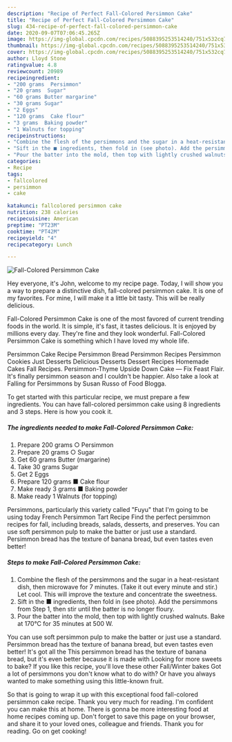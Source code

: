 ```yaml
---
description: "Recipe of Perfect Fall-Colored Persimmon Cake"
title: "Recipe of Perfect Fall-Colored Persimmon Cake"
slug: 434-recipe-of-perfect-fall-colored-persimmon-cake
date: 2020-09-07T07:06:45.265Z
image: https://img-global.cpcdn.com/recipes/5088395253514240/751x532cq70/fall-colored-persimmon-cake-recipe-main-photo.jpg
thumbnail: https://img-global.cpcdn.com/recipes/5088395253514240/751x532cq70/fall-colored-persimmon-cake-recipe-main-photo.jpg
cover: https://img-global.cpcdn.com/recipes/5088395253514240/751x532cq70/fall-colored-persimmon-cake-recipe-main-photo.jpg
author: Lloyd Stone
ratingvalue: 4.8
reviewcount: 20989
recipeingredient:
- "200 grams  Persimmon"
- "20 grams  Sugar"
- "60 grams Butter margarine"
- "30 grams Sugar"
- "2 Eggs"
- "120 grams  Cake flour"
- "3 grams  Baking powder"
- "1 Walnuts for topping"
recipeinstructions:
- "Combine the flesh of the persimmons and the sugar in a heat-resistant dish, then microwave for 7 minutes. (Take it out every minute and stir.) Let cool. This will improve the texture and concentrate the sweetness."
- "Sift in the ■ ingredients, then fold in (see photo). Add the persimmons from Step 1, then stir until the batter is no longer floury."
- "Pour the batter into the mold, then top with lightly crushed walnuts. Bake at 170°C for 35 minutes at 500 W."
categories:
- Recipe
tags:
- fallcolored
- persimmon
- cake

katakunci: fallcolored persimmon cake 
nutrition: 238 calories
recipecuisine: American
preptime: "PT23M"
cooktime: "PT42M"
recipeyield: "4"
recipecategory: Lunch

---
```



![Fall-Colored Persimmon Cake](https://img-global.cpcdn.com/recipes/5088395253514240/751x532cq70/fall-colored-persimmon-cake-recipe-main-photo.jpg)

Hey everyone, it's John, welcome to my recipe page. Today, I will show you a way to prepare a distinctive dish, fall-colored persimmon cake. It is one of my favorites. For mine, I will make it a little bit tasty. This will be really delicious.

Fall-Colored Persimmon Cake is one of the most favored of current trending foods in the world. It is simple, it's fast, it tastes delicious. It is enjoyed by millions every day. They're fine and they look wonderful. Fall-Colored Persimmon Cake is something which I have loved my whole life.

Persimmon Cake Recipe Persimmon Bread Persimmon Recipes Persimmon Cookies Just Desserts Delicious Desserts Dessert Recipes Homemade Cakes Fall Recipes. Persimmon-Thyme Upside Down Cake — Fix Feast Flair. It&#39;s finally persimmon season and I couldn&#39;t be happier. Also take a look at Falling for Persimmons by Susan Russo of Food Blogga.


To get started with this particular recipe, we must prepare a few ingredients. You can have fall-colored persimmon cake using 8 ingredients and 3 steps. Here is how you cook it.

<!--inarticleads1-->

##### The ingredients needed to make Fall-Colored Persimmon Cake:

1. Prepare 200 grams ○ Persimmon
1. Prepare 20 grams ○ Sugar
1. Get 60 grams Butter (margarine)
1. Take 30 grams Sugar
1. Get 2 Eggs
1. Prepare 120 grams ■ Cake flour
1. Make ready 3 grams ■ Baking powder
1. Make ready 1 Walnuts (for topping)


Persimmons, particularly this variety called &#34;Fuyu&#34; that I&#39;m going to be using today French Persimmon Tart Recipe Find the perfect persimmon recipes for fall, including breads, salads, desserts, and preserves. You can use soft persimmon pulp to make the batter or just use a standard. Persimmon bread has the texture of banana bread, but even tastes even better! 

<!--inarticleads2-->

##### Steps to make Fall-Colored Persimmon Cake:

1. Combine the flesh of the persimmons and the sugar in a heat-resistant dish, then microwave for 7 minutes. (Take it out every minute and stir.) Let cool. This will improve the texture and concentrate the sweetness.
1. Sift in the ■ ingredients, then fold in (see photo). Add the persimmons from Step 1, then stir until the batter is no longer floury.
1. Pour the batter into the mold, then top with lightly crushed walnuts. Bake at 170°C for 35 minutes at 500 W.


You can use soft persimmon pulp to make the batter or just use a standard. Persimmon bread has the texture of banana bread, but even tastes even better! It&#39;s got all the This persimmon bread has the texture of banana bread, but it&#39;s even better because it is made with Looking for more sweets to bake? If you like this recipe, you&#39;ll love these other Fall/Winter bakes Got a lot of persimmons you don&#39;t know what to do with? Or have you always wanted to make something using this little-known fruit. 

So that is going to wrap it up with this exceptional food fall-colored persimmon cake recipe. Thank you very much for reading. I'm confident you can make this at home. There is gonna be more interesting food at home recipes coming up. Don't forget to save this page on your browser, and share it to your loved ones, colleague and friends. Thank you for reading. Go on get cooking!
